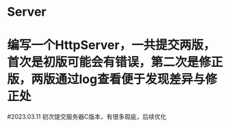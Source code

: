 # Server
# 编写一个HttpServer，一共提交两版，首次是初版可能会有错误，第二次是修正版，两版通过log查看便于发现差异与修正处

#2023.03.11 初次提交服务器C版本，有很多瑕疵，后续优化